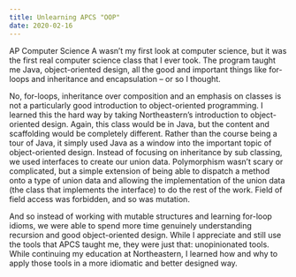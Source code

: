 ```yaml
---
title: Unlearning APCS "OOP"
date: 2020-02-16
---
```

AP Computer Science A wasn’t my first look at computer science, but it was the first real computer science class that I ever took. The program taught me Java, object-oriented design, all the good and important things like for-loops and inheritance and encapsulation – or so I thought.

No, for-loops, inheritance over composition and an emphasis on classes is not a particularly good introduction to object-oriented programming. I learned this the hard way by taking Northeastern’s introduction to object-oriented design. Again, this class would be in Java, but the content and scaffolding would be completely different. Rather than the course being a tour of Java, it simply used Java as a window into the important topic of object-oriented design. Instead of focusing on inheritance by sub classing, we used interfaces to create our union data. Polymorphism wasn’t scary or complicated, but a simple extension of being able to dispatch a method onto a type of union data and allowing the implementation of the union data (the class that implements the interface) to do the rest of the work. Field of field access was forbidden, and so was mutation.

And so instead of working with mutable structures and learning for-loop idioms, we were able to spend more time genuinely understanding recursion and good object-oriented design. While I appreciate and still use the tools that APCS taught me, they were just that: unopinionated tools. While continuing my education at Northeastern, I learned how and why to apply those tools in a more idiomatic and better designed way.
